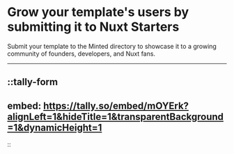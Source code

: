# Grow your template's users by submitting it to Nuxt Starters

Submit your template to the Minted directory to showcase it to a growing community of founders, developers, and Nuxt fans.

<!-- + directory x gets **+100** visitors each month.
+ directory x gets **10** unique visitors each month. -->

---

::tally-form
---
embed: https://tally.so/embed/mOYErk?alignLeft=1&hideTitle=1&transparentBackground=1&dynamicHeight=1
---
::
